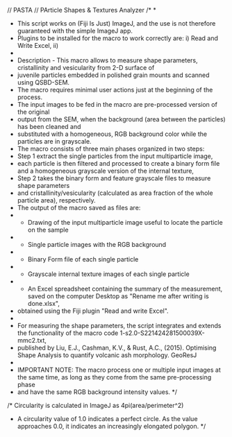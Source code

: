 // PASTA
// PArticle Shapes & Textures Analyzer
/* 
 *  
 * This script works on (Fiji Is Just) ImageJ, and the use is not therefore guaranteed with the simple ImageJ app.
 * Plugins to be installed for the macro to work correctly are: i) Read and Write Excel, ii)
 * 
 * Description - This macro allows to measure shape parameters, cristallinity and vesicularity from 2-D surface of  
 * juvenile particles embedded in polished grain mounts and scanned using QSBD-SEM.
 * The macro requires minimal user actions just at the beginning of the process.
 * The input images to be fed in the macro are pre-processed version of the original
 * output from the SEM, when the background (area between the particles) has been cleaned and
 * substituted with a homogeneous, RGB background color while the particles are in grayscale.
 * The macro consists of three main phases organized in two steps:
 * Step 1 extract the single particles from the input multiparticle image,
 * each particle is then filtered and processed to create a binary form file and a homogeneous grayscale version of the internal texture,
 * Step 2 takes the binary form and feature grayscale files to measure shape parameters 
 * and cristallinity/vesicularity (calculated as area fraction of the whole particle area), respectively.
 * The output of the macro saved as files are:
 * - Drawing of the input multiparticle image useful to locate the particle on the sample
 * - Single particle images with the RGB background 
 * - Binary Form file of each single particle
 * - Grayscale internal texture images of each single particle
 * - An Excel spreadsheet containing the summary of the measurement, saved on the computer Desktop as "Rename me after writing is done.xlsx", 
 * 	 obtained using the Fiji plugin "Read and write Excel".
 * 	 
 * 	 For measuring the shape parameters, the script integrates and extends the functionality of the macro code 1-s2.0-S221424281500039X-mmc2.txt, 
 * 	 published by Liu, E.J., Cashman, K.V., & Rust, A.C., (2015). Optimising Shape Analysis to quantify volcanic ash morphology. GeoResJ
 * 	 
 * 	 IMPORTANT NOTE: The macro process one or multiple input images at the same time, as long as they come from the same pre-processing phase
 * 	 and have the same RGB background intensity values.
*/


/* Circularity is calculated in ImageJ as 4pi(area/perimeter^2)
* A circularity value of 1.0 indicates a perfect circle. As the value approaches 0.0, it indicates an increasingly elongated polygon.
*/ 
